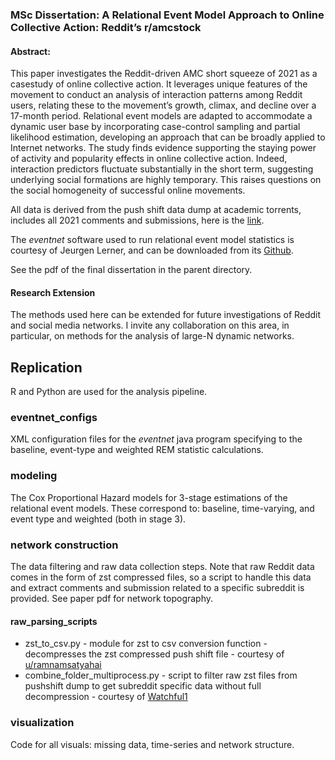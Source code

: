 ### MSc Dissertation: A Relational Event Model Approach to Online Collective Action: Reddit’s r/amcstock

#### Abstract:
This paper investigates the Reddit-driven AMC short squeeze of 2021 as a casestudy of online collective action. It leverages unique features of the movement to conduct an analysis of interaction patterns among Reddit users, relating these to the movement’s growth, climax, and decline over a 17-month period. Relational event models are adapted to accommodate a dynamic user base by incorporating case-control sampling and partial likelihood estimation, developing an approach that can be broadly applied to Internet networks. The study finds evidence supporting the staying power of activity and popularity effects in online collective action. Indeed, interaction predictors fluctuate substantially in the short term, suggesting underlying social formations are highly temporary. This raises questions on the social homogeneity of successful online movements.   

All data is derived from the push shift data dump at academic torrents, includes all 2021 comments and submissions, here is the [link](https://academictorrents.com/details/9c263fc85366c1ef8f5bb9da0203f4c8c8db75f4).

The _eventnet_ software used to run relational event model statistics is courtesy of Jeurgen Lerner, and can be downloaded from its [Github]([https://academictorrents.com/details/9c263fc85366c1ef8f5bb9da0203f4c8c8db75f4](https://github.com/juergenlerner/eventnet)). 

See the pdf of the final dissertation in the parent directory. 

#### Research Extension

The methods used here can be extended for future investigations of Reddit and social media networks. I invite any collaboration on this area, in particular, on methods for the analysis of large-N dynamic networks. 

## Replication
R and Python are used for the analysis pipeline.

### eventnet_configs
XML configuration files for the _eventnet_ java program specifying to the baseline, event-type and weighted REM statistic calculations.

### modeling
The Cox Proportional Hazard models for 3-stage estimations of the relational event models. These correspond to: baseline, time-varying, and event type and weighted (both in stage 3). 

### network construction 
The data filtering and raw data collection steps. Note that raw Reddit data comes in the form of zst compressed files, so a script to handle this data and extract comments and submission related to a specific subreddit is provided.
See paper pdf for network topography. 

#### raw_parsing_scripts
- zst_to_csv.py - module for zst to csv conversion function - decompresses the zst compressed push shift file - courtesy of [u/ramnamsatyahai](https://www.reddit.com/r/pushshift/comments/1cptl87/trouble_with_zst_to_csv/) 
- combine_folder_multiprocess.py - script to filter raw zst files from pushshift dump to get subreddit specific data without full decompression - courtesy of [Watchful1](https://github.com/Watchful1/PushshiftDumps)

### visualization 
Code for all visuals: missing data, time-series and network structure.

